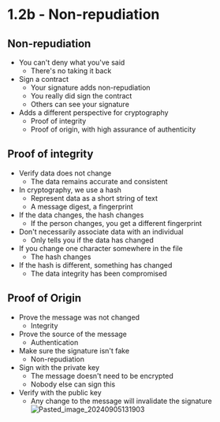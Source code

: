 # 1.2b - Non-repudiation
## Non-repudiation
- You can't deny what you've said
	- There's no taking it back
- Sign a contract
	- Your signature adds non-repudiation
	- You really did sign the contract
	- Others can see your signature
- Adds a different perspective for cryptography
	- Proof of integrity
	- Proof of origin, with high assurance of authenticity
## Proof of integrity
- Verify data does not change
	- The data remains accurate and consistent
- In cryptography, we use a hash
	- Represent data as a short string of text
	- A message digest, a fingerprint
- If the data changes, the hash changes
	- If the person changes, you get a different fingerprint
- Don't necessarily associate data with an individual
	- Only tells you if the data has changed
- If you change one character somewhere in the file
	- The hash changes
- If the hash is different, something has changed
	- The data integrity has been compromised
## Proof of Origin
- Prove the message was not changed
	- Integrity
- Prove the source of the message
	- Authentication
- Make sure the signature isn't fake
	- Non-repudiation
- Sign with the private key
	- The message doesn't need to be encrypted
	- Nobody else can sign this
- Verify with the public key
	- Any change to the message will invalidate the signature
![Pasted_image_20240905131903](//assets/Pasted_image_20240905131903.webp)
